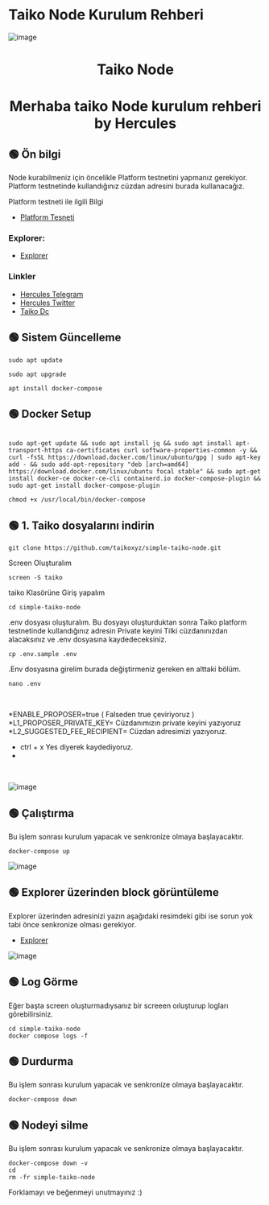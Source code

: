 # Taiko Node Kurulum Rehberi
![image](https://user-images.githubusercontent.com/101635385/210137987-bdc3fe6f-270d-40f8-b843-d927a58ca6e9.png)


<h1 align="center"> Taiko Node </h1>
<h1 align="center"> Merhaba taiko Node kurulum rehberi <br> by Hercules
</h1>

## 🟢 Ön bilgi

Node kurabilmeniz için öncelikle Platform testnetini yapmanız gerekiyor. Platform testnetinde kullandığınız cüzdan adresini burada kullanacağız. <br>

Platform testneti ile ilgili Bilgi <br>

* [Platform Tesneti](https://twitter.com/Hercules4413/status/1608026986164748288)


### Explorer:
 * [Explorer](https://l2explorer.a1.taiko.xyz/)

 
 ### Linkler
 * [Hercules Telegram](https://t.me/HerculesNode)
 * [Hercules Twitter](https://twitter.com/Hercules4413)
 * [Taiko Dc](https://discord.gg/taikoxyz)


## 🟢 Sistem Güncelleme
```shell
sudo apt update
```

```shell
sudo apt upgrade
```

```shell
apt install docker-compose
```


## 🟢 Docker Setup
```shell

sudo apt-get update && sudo apt install jq && sudo apt install apt-transport-https ca-certificates curl software-properties-common -y && curl -fsSL https://download.docker.com/linux/ubuntu/gpg | sudo apt-key add - && sudo add-apt-repository "deb [arch=amd64] https://download.docker.com/linux/ubuntu focal stable" && sudo apt-get install docker-ce docker-ce-cli containerd.io docker-compose-plugin && sudo apt-get install docker-compose-plugin

```

```shell
chmod +x /usr/local/bin/docker-compose

```

## 🟢 1. Taiko dosyalarını indirin

```
git clone https://github.com/taikoxyz/simple-taiko-node.git
```

Screen Oluşturalım
```
screen -S taiko
```

taiko Klasörüne Giriş yapalım
```
cd simple-taiko-node
```

.env dosyası oluşturalım. Bu dosyayı oluşturduktan sonra Taiko platform testnetinde kullandığınız adresin Private keyini Tilki cüzdanınızdan alacaksınız ve .env dosyasına kaydedeceksiniz. 
```
cp .env.sample .env
```

.Env dosyasına girelim burada değiştirmeniz gereken en alttaki bölüm. <br>

```
nano .env
```

<br>

*ENABLE_PROPOSER=true  ( Falseden true çeviriyoruz )
*L1_PROPOSER_PRIVATE_KEY= Cüzdanımızın private keyini yazıyoruz
*L2_SUGGESTED_FEE_RECIPIENT= Cüzdan adresimizi yazıyoruz.
* ctrl + x Yes diyerek kaydediyoruz.
* 
<br>

![image](https://user-images.githubusercontent.com/101635385/210138160-c01d12f1-c1d1-40b5-96f0-ac907d3110cc.png)


## 🟢 Çalıştırma

Bu işlem sonrası kurulum yapacak ve senkronize olmaya başlayacaktır.

```
docker-compose up
```

![image](https://user-images.githubusercontent.com/101635385/210138255-d7c31fb4-bbe4-4d6d-8703-6ee16f1a0b47.png)


## 🟢 Explorer üzerinden block görüntüleme 

Explorer üzerinden adresinizi yazın aşağıdaki resimdeki gibi ise sorun yok tabi önce senkronize olması gerekiyor. 

 * [Explorer](https://l2explorer.a1.taiko.xyz/)

![image](https://user-images.githubusercontent.com/101635385/210138905-3baea6ea-5424-4197-b4c4-0c23d9578247.png)


## 🟢 Log Görme

Eğer başta screen oluşturmadıysanız bir screeen oıluşturup logları görebilirsiniz.

```
cd simple-taiko-node
docker compose logs -f
```


## 🟢 Durdurma

Bu işlem sonrası kurulum yapacak ve senkronize olmaya başlayacaktır.

```
docker-compose down
```

## 🟢 Nodeyi silme

Bu işlem sonrası kurulum yapacak ve senkronize olmaya başlayacaktır.

```
docker-compose down -v
cd
rm -fr simple-taiko-node
```

Forklamayı ve beğenmeyi unutmayınız :)
